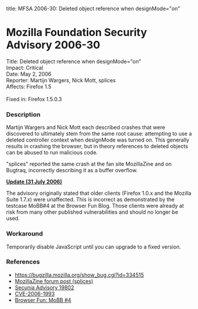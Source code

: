 title: MFSA 2006-30: Deleted object reference when designMode="on"

<h1>Mozilla Foundation Security Advisory 2006-30</h1>

<p><span class="label">Title:</span>      Deleted object reference when designMode="on"<br/>
<span class="label">Impact:</span>     Critical<br/>
<span class="label">Date:</span>       May 2, 2006<br/>
<span class="label">Reporter:</span>   Martijn Wargers, Nick Mott, splices<br/>
<span class="label">Affects:</span>    Firefox 1.5<br/>
<br/>
<span class="label">Fixed in:</span>   Firefox 1.5.0.3</p>

<h3>Description</h3>

<p>Martijn Wargers and Nick Mott each described crashes that were discovered
to ultimately stem from the same root cause: attempting to use a deleted
controller context when designMode was turned on. This generally
results in crashing the browser, but in theory references to deleted objects
can be abused to run malicious code.</p>

<p>"splices" reported the same crash at the fan site MozillaZine
and on Bugtraq, incorrectly describing it as a buffer overflow.</p>

<p><b style="text-decoration: underline;">Update (31 July 2006)</b></p>

<p>The advisory originally stated that older clients (Firefox 1.0.x and the Mozilla
Suite 1.7.x) were unaffected. This is incorrect as demonstrated by the testcase
MoBB#4 at the Browser Fun Blog. Those clients were already at risk from
many other published vulnerabilities and should no longer be used.</p>

<h3>Workaround</h3>

<p>Temporarily disable JavaScript until you can upgrade to a fixed version.</p>

<h3>References</h3>

<ul>
<li><a href="https://bugzilla.mozilla.org/show_bug.cgi?id=334515">
https://bugzilla.mozilla.org/show_bug.cgi?id=334515</a></li>
<li><a class="ex-ref" href="http://forums.mozillazine.org/viewtopic.php?t=408603">MozillaZine forum post (splices)</a></li>
<li><a class="ex-ref" href="http://secunia.com/advisories/19802/">Secunia Advisory 19802</a></li>
<li><a class="ex-ref" href="http://cve.mitre.org/cgi-bin/cvename.cgi?name=CVE-2006-1993">CVE-2006-1993</a></li>
<li><a class="ex-ref" href="http://browserfun.blogspot.com/2006/07/mobb-4-mozilla-firefox-designmode.html">
Browser Fun: MoBB #4</a></li>
</ul>



